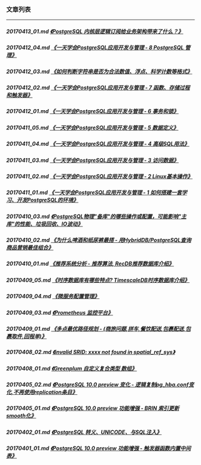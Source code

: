 ### 文章列表  
----  
##### 20170413_01.md   [《PostgreSQL 内核层逻辑订阅给业务架构带来了什么？》](20170413_01.md)  
##### 20170412_04.md   [《一天学会PostgreSQL应用开发与管理 - 8 PostgreSQL 管理》](20170412_04.md)  
##### 20170412_03.md   [《如何判断字符串是否为合法数值、浮点、科学计数等格式》](20170412_03.md)  
##### 20170412_02.md   [《一天学会PostgreSQL应用开发与管理 - 7 函数、存储过程和触发器》](20170412_02.md)  
##### 20170412_01.md   [《一天学会PostgreSQL应用开发与管理 - 6 事务和锁》](20170412_01.md)  
##### 20170411_05.md   [《一天学会PostgreSQL应用开发与管理 - 5 数据定义》](20170411_05.md)  
##### 20170411_04.md   [《一天学会PostgreSQL应用开发与管理 - 4 高级SQL用法》](20170411_04.md)  
##### 20170411_03.md   [《一天学会PostgreSQL应用开发与管理 - 3 访问数据》](20170411_03.md)  
##### 20170411_02.md   [《一天学会PostgreSQL应用开发与管理 - 2 Linux基本操作》](20170411_02.md)  
##### 20170411_01.md   [《一天学会PostgreSQL应用开发与管理 - 1 如何搭建一套学习、开发PostgreSQL的环境》](20170411_01.md)  
##### 20170410_03.md   [《PostgreSQL物理"备库"的哪些操作或配置，可能影响"主库"的性能、垃圾回收、IO波动》](20170410_03.md)  
##### 20170410_02.md   [《为什么啤酒和纸尿裤最搭 - 用HybridDB/PostgreSQL查询商品营销最佳组合》](20170410_02.md)  
##### 20170410_01.md   [《推荐系统分析 - 推荐算法, RecDB推荐数据库介绍》](20170410_01.md)  
##### 20170409_05.md   [《时序数据库有哪些特点? TimescaleDB时序数据库介绍》](20170409_05.md)  
##### 20170409_04.md   [《微服务配置管理》](20170409_04.md)  
##### 20170409_03.md   [《Prometheus 监控平台》](20170409_03.md)  
##### 20170409_01.md   [《多点最优路径规划 - (商旅问题,拼车,餐饮配送,包裹配送,包裹取件,回程单)》](20170409_01.md)  
##### 20170408_02.md   [《invalid SRID: xxxx not found in spatial_ref_sys》](20170408_02.md)  
##### 20170408_01.md   [《Greenplum 自定义复合类型 数组》](20170408_01.md)  
##### 20170405_02.md   [《PostgreSQL 10.0 preview 变化 - 逻辑复制pg_hba.conf变化,不再使用replication条目》](20170405_02.md)  
##### 20170405_01.md   [《PostgreSQL 10.0 preview 功能增强 - BRIN 索引更新smooth化》](20170405_01.md)  
##### 20170402_01.md   [《PostgreSQL 转义、UNICODE、与SQL注入》](20170402_01.md)  
##### 20170401_01.md   [《PostgreSQL 10.0 preview 功能增强 - 触发器函数内置中间表》](20170401_01.md)  
